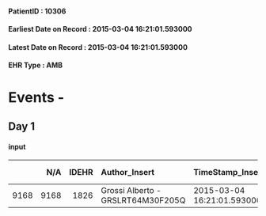 
#### PatientID : 10306
#### Earliest Date on Record : 2015-03-04 16:21:01.593000
#### Latest Date on Record : 2015-03-04 16:21:01.593000
#### EHR Type : AMB

# Events - 

## Day 1

#### input
|      |    N/A |   IDEHR | Author_Insert                     | TimeStamp_Insert           | EHRType   |   PatientID |   IDDigitalSignDocument | persone_vicine   |   Unnamed: 0_x.1 |   IDANAMNESI_SOCIALE | Patient   | FamigliaAltro   | Paziente_T   | FamigliaAltro_T   |   Non_Rilevabile_x.1 | Note_Non_Rilevabile_x.1   | opt_Problemi   | chk_contr_sintomi   | opt_paziente_a   | opt_famiglia_a   | opt_adeguatezza   | opt_paziente_solo   | opt_presente_assente   | Caregiver_principale   | opt_capacita     | opt_risorse_ec   | opt_caregiver_ad   | Needs     | Fragility   |
|-----:|-------:|--------:|:----------------------------------|:---------------------------|:----------|------------:|------------------------:|:-----------------|-----------------:|---------------------:|:----------|:----------------|:-------------|:------------------|---------------------:|:--------------------------|:---------------|:--------------------|:-----------------|:-----------------|:------------------|:--------------------|:-----------------------|:-----------------------|:-----------------|:-----------------|:-------------------|:----------|:------------|
| 9168 |   9168 |    1826 | Grossi Alberto - GRSLRT64M30F205Q | 2015-03-04 16:21:01.593000 | AMB       |       10306 |                   28911 | N/A              |              582 |                  377 | Si#1      | Si#1            | No#0         | Si#1              |                    0 | NR                        | Si#1           | controllo sintomi#0 | Indefinite#2     | Congruenti#1     | No#0              | Si#1                | Presente#1             | Sister Lydia           | Incrementabile#1 | Da valutare#2    | Totale#2           | Clinici#0 | psichica#2  |


